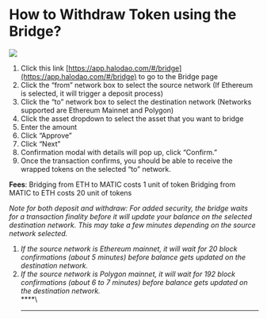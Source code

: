 # How to Withdraw Token using the Bridge?

![](<../../.gitbook/assets/CleanShot 2021-09-08 at 20.25.41.gif>)

1. Click this link [https://app.halodao.com/#/bridge](https://app.halodao.com/#/bridge) to go to the Bridge page
2. Click the “from” network box to select the source network (If Ethereum is selected, it will trigger a deposit process)
3. Click the “to” network box to select the destination network (Networks supported are Ethereum Mainnet and Polygon)
4. Click the asset dropdown to select the asset that you want to bridge
5. Enter the amount
6. Click “Approve”
7. Click “Next”&#x20;
8. Confirmation modal with details will pop up, click “Confirm.”
9. Once the transaction confirms, you should be able to receive the wrapped tokens on the selected “to” network. &#x20;

**Fees**: Bridging from ETH to MATIC costs 1 unit of token Bridging from MATIC to ETH costs 20 unit of tokens

_Note for both deposit and withdraw: For added security, the bridge waits for a transaction finality before it will update your balance on the selected destination network. This may take a few minutes depending on the source network selected._&#x20;

1. _If the source network is Ethereum mainnet, it will wait for 20 block confirmations (about 5 minutes) before balance gets updated on the destination network._
2. _If the source network is Polygon mainnet, it will wait for 192 block confirmations (about 6 to 7 minutes) before balance gets updated on the destination network._\
   ****\
   ****

